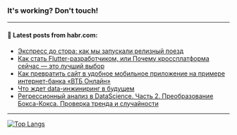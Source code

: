 ### It's working? Don't touch!

---
<!--
#### 🛠️ Technical stack:

![C++](https://img.shields.io/badge/C++-informational?logo=c%2B%2B&style=flat&logoColor=white&color=9C033A)
![Java](https://img.shields.io/badge/Java-informational?logo=java&style=flat&logoColor=white&color=007396)
![Kotlin](https://img.shields.io/badge/Kotlin-informational?logo=Kotlin&style=flat&logoColor=white&color=0095D5)
![JS](https://img.shields.io/badge/JS-informational?logo=javaScript&style=flat&logoColor=black&color=F7Df1E) <br>
![HTML5](https://img.shields.io/badge/HTML5-informational?logo=html5&style=flat&logoColor=white&color=E34F26)
![CSS3](https://img.shields.io/badge/CSS3-informational?logo=css3&style=flat&logoColor=white&color=157286)
![Sass](https://img.shields.io/badge/Saas-informational?logo=sass&style=flat&logoColor=white&color=hotpink)
![PHP](https://img.shields.io/badge/PHP-informational?logo=php&style=flat&logoColor=white&color=777BB4) <br>
![WebPAck](https://img.shields.io/badge/WebPack-informational?logo=webPack&style=flat&logoColor=white&color=FF6F00)
![Bootstrap](https://img.shields.io/badge/Bootstrap-informational?logo=Bootstrap&style=flat&logoColor=white&color=7952B3)
![MySQL](https://img.shields.io/badge/MySQL-informational?logo=MySQL&style=flat&logoColor=white&color=00f) <br>
![NodeJS](https://img.shields.io/badge/NodeJS-informational?logo=node.js&style=flat&logoColor=white&color=43853D)
![Spring](https://img.shields.io/badge/Spring-informational?logo=Spring&style=flat&logoColor=white&color=0A9EDC)
![Angular](https://img.shields.io/badge/Vue-informational?logo=vue.js&style=flat&logoColor=white&color=red)
![Git](https://img.shields.io/badge/Git-informational?logo=git&style=flat&logoColor=white&color=darkorange)

___
-->

#### 💬 Latest posts from habr.com:

<!-- BLOG-POST-LIST:START -->
- [Экспресс до стора: как мы запускали релизный поезд](https://habr.com/ru/post/695580/?utm_source=habrahabr&utm_medium=rss&utm_campaign=695580)
- [Как стать Flutter-разработчиком, или Почему кроссплатформа сейчас — это лучший выбор](https://habr.com/ru/post/695568/?utm_source=habrahabr&utm_medium=rss&utm_campaign=695568)
- [Как превратить сайт в удобное мобильное приложение на примере интернет-банка «ВТБ Онлайн»](https://habr.com/ru/post/694260/?utm_source=habrahabr&utm_medium=rss&utm_campaign=694260)
- [Что ждет data-инжиниринг в будущем](https://habr.com/ru/post/693126/?utm_source=habrahabr&utm_medium=rss&utm_campaign=693126)
- [Регрессионный анализ в DataScience. Часть 2. Преобразование Бокса-Кокса. Проверка тренда и случайности](https://habr.com/ru/post/695556/?utm_source=habrahabr&utm_medium=rss&utm_campaign=695556)
<!-- BLOG-POST-LIST:END -->

---

[![Top Langs](https://github-readme-stats.vercel.app/api/top-langs/?username=zloylis&layout=compact&hide_border=true&theme=dracula)](https://github.com/zloylis)
